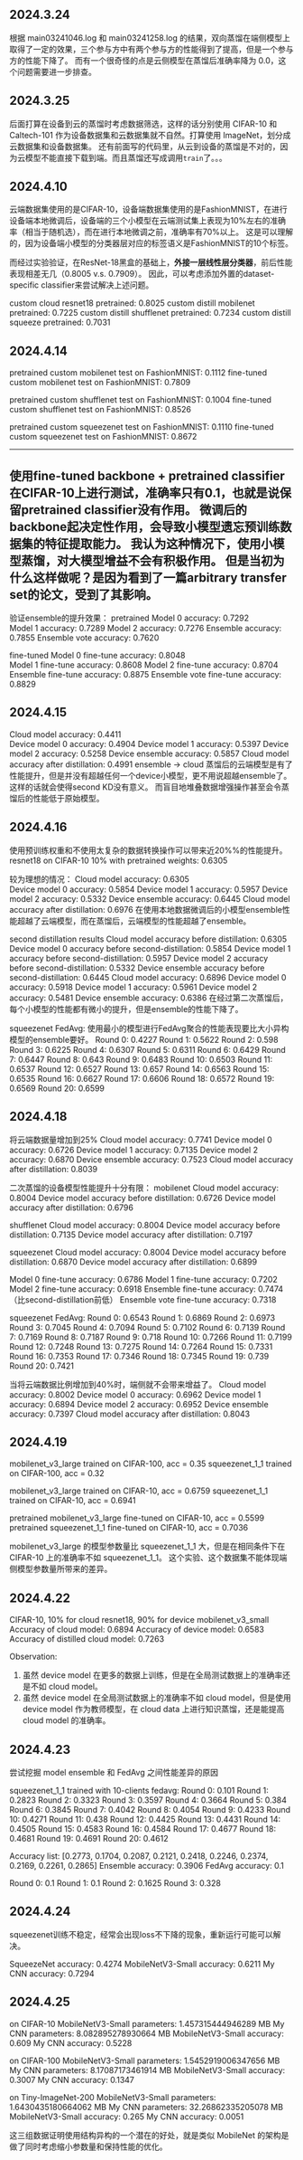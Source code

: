 ## 2024.3.24
根据 main03241046.log 和 main03241258.log 的结果，双向蒸馏在端侧模型上取得了一定的效果，三个参与方中有两个参与方的性能得到了提高，但是一个参与方的性能下降了。
而有一个很奇怪的点是云侧模型在蒸馏后准确率降为 0.0，这个问题需要进一步排查。

## 2024.3.25
后面打算在设备到云的蒸馏时考虑数据筛选，这样的话分别使用 CIFAR-10 和 Caltech-101 作为设备数据集和云数据集就不自然。打算使用 ImageNet，划分成云数据集和设备数据集。
还有前面写的代码里，从云到设备的蒸馏是不对的，因为云模型不能直接下载到端。而且蒸馏还写成调用`train`了。。。

## 2024.4.10
云端数据集使用的是CIFAR-10，设备端数据集使用的是FashionMNIST，在进行设备端本地微调后，设备端的三个小模型在云端测试集上表现为10%左右的准确率（相当于随机选），而在进行本地微调之前，准确率有70%以上。
这是可以理解的，因为设备端小模型的分类器层对应的标签语义是FashionMNIST的10个标签。

而经过实验验证，在ResNet-18黑盒的基础上，**外接一层线性层分类器**，前后性能表现相差无几（0.8005 v.s. 0.7909）。
因此，可以考虑添加外置的dataset-specific classifier来尝试解决上述问题。

custom cloud resnet18 pretrained: 0.8025
custom distill mobilenet pretrained: 0.7225
custom distill shufflenet pretrained: 0.7234
custom distill squeeze pretrained: 0.7031

## 2024.4.14
pretrained custom mobilenet test on FashionMNIST: 0.1112
fine-tuned custom mobilenet test on FashionMNIST: 0.7809

pretrained custom shufflenet test on FashionMNIST: 0.1004
fine-tuned custom shufflenet test on FashionMNIST: 0.8526

pretrained custom squeezenet test on FashionMNIST: 0.1110
fine-tuned custom squeezenet test on FashionMNIST: 0.8672

---------------------------------------------------------
使用fine-tuned backbone + pretrained classifier在CIFAR-10上进行测试，准确率只有0.1，也就是说**保留pretrained classifier没有作用**。
**微调后的backbone起决定性作用，会导致小模型遗忘预训练数据集的特征提取能力。**
我认为这种情况下，使用小模型蒸馏，对大模型增益不会有积极作用。
但是当初为什么这样做呢？是因为看到了一篇arbitrary transfer set的论文，受到了其影响。
---------------------------------------------------------
验证ensemble的提升效果：
pretrained
Model 0 accuracy: 0.7292                                                                                                                                                                                                                                
Model 1 accuracy: 0.7289
Model 2 accuracy: 0.7276
Ensemble accuracy: 0.7855
Ensemble vote accuracy: 0.7620

fine-tuned
Model 0 fine-tune accuracy: 0.8048                                                                                                                                                                                                                      
Model 1 fine-tune accuracy: 0.8608
Model 2 fine-tune accuracy: 0.8704
Ensemble fine-tune accuracy: 0.8875
Ensemble vote fine-tune accuracy: 0.8829

## 2024.4.15
Cloud model accuracy: 0.4411                                                                                                                                                                                             
Device model 0 accuracy: 0.4904
Device model 1 accuracy: 0.5397
Device model 2 accuracy: 0.5258
Device ensemble accuracy: 0.5857
Cloud model accuracy after distillation: 0.4991
ensemble -> cloud 蒸馏后的云端模型是有了性能提升，但是并没有超越任何一个device小模型，更不用说超越ensemble了。
这样的话就会使得second KD没有意义。
而盲目地堆叠数据增强操作甚至会令蒸馏后的性能低于原始模型。

## 2024.4.16
使用预训练权重和不使用太复杂的数据转换操作可以带来近20%%的性能提升。
resnet18 on CIFAR-10 10% with pretrained weights: 0.6305

较为理想的情况：
Cloud model accuracy: 0.6305                                         
Device model 0 accuracy: 0.5854
Device model 1 accuracy: 0.5957
Device model 2 accuracy: 0.5332
Device ensemble accuracy: 0.6445
Cloud model accuracy after distillation: 0.6976
在使用本地数据微调后的小模型ensemble性能超越了云端模型，而在蒸馏后，云端模型的性能超越了ensemble。

second distillation results
Cloud model accuracy before distillation: 0.6305
Device model 0 accuracy before second-distillation: 0.5854
Device model 1 accuracy before second-distillation: 0.5957
Device model 2 accuracy before second-distillation: 0.5332
Device ensemble accuracy before second-distillation: 0.6445
Cloud model accuracy: 0.6896
Device model 0 accuracy: 0.5918
Device model 1 accuracy: 0.5961
Device model 2 accuracy: 0.5481
Device ensemble accuracy: 0.6386
在经过第二次蒸馏后，每个小模型的性能都有微小的提升，但是ensemble的性能下降了。

squeezenet FedAvg: 使用最小的模型进行FedAvg聚合的性能表现要比大小异构模型的ensemble要好。
Round 0: 0.4227
Round 1: 0.5622
Round 2: 0.598
Round 3: 0.6225
Round 4: 0.6307
Round 5: 0.6311
Round 6: 0.6429
Round 7: 0.6447
Round 8: 0.643
Round 9: 0.6483
Round 10: 0.6503
Round 11: 0.6537
Round 12: 0.6527
Round 13: 0.657
Round 14: 0.6563
Round 15: 0.6535
Round 16: 0.6627
Round 17: 0.6606
Round 18: 0.6572
Round 19: 0.6569
Round 20: 0.6599

## 2024.4.18
将云端数据量增加到25%
Cloud model accuracy: 0.7741
Device model 0 accuracy: 0.6726
Device model 1 accuracy: 0.7135
Device model 2 accuracy: 0.6870
Device ensemble accuracy: 0.7523
Cloud model accuracy after distillation: 0.8039

二次蒸馏的设备模型性能提升十分有限：
mobilenet
Cloud model accuracy: 0.8004
Device model accuracy before distillation: 0.6726
Device model accuracy after distillation: 0.6796

shufflenet
Cloud model accuracy: 0.8004
Device model accuracy before distillation: 0.7135
Device model accuracy after distillation: 0.7197

squeezenet
Cloud model accuracy: 0.8004
Device model accuracy before distillation: 0.6870
Device model accuracy after distillation: 0.6899

Model 0 fine-tune accuracy: 0.6786
Model 1 fine-tune accuracy: 0.7202
Model 2 fine-tune accuracy: 0.6918
Ensemble fine-tune accuracy: 0.7474 （比second-distillation前低）
Ensemble vote fine-tune accuracy: 0.7318

squeezenet FedAvg:
Round 0: 0.6543
Round 1: 0.6869
Round 2: 0.6973
Round 3: 0.7045
Round 4: 0.7094
Round 5: 0.7102
Round 6: 0.7139
Round 7: 0.7169
Round 8: 0.7187
Round 9: 0.718
Round 10: 0.7266
Round 11: 0.7199
Round 12: 0.7248
Round 13: 0.7275
Round 14: 0.7264
Round 15: 0.7331
Round 16: 0.7353
Round 17: 0.7346
Round 18: 0.7345
Round 19: 0.739
Round 20: 0.7421

当将云端数据比例增加到40%时，端侧就不会带来增益了。
Cloud model accuracy: 0.8002
Device model 0 accuracy: 0.6962
Device model 1 accuracy: 0.6894
Device model 2 accuracy: 0.6952
Device ensemble accuracy: 0.7397
Cloud model accuracy after distillation: 0.8043

## 2024.4.19
mobilenet_v3_large trained on CIFAR-100, acc = 0.35
squeezenet_1_1 trained on CIFAR-100, acc = 0.32

mobilenet_v3_large trained on CIFAR-10, acc = 0.6759
squeezenet_1_1 trained on CIFAR-10, acc = 0.6941

pretrained mobilenet_v3_large fine-tuned on CIFAR-10, acc = 0.5599
pretrained squeezenet_1_1 fine-tuned on CIFAR-10, acc = 0.7036

mobilenet_v3_large 的模型参数量比 squeezenet_1_1 大，但是在相同条件下在 CIFAR-10 上的准确率不如 squeezenet_1_1。
这个实验、这个数据集不能体现端侧模型参数量所带来的差异。

## 2024.4.22
CIFAR-10, 10% for cloud resnet18, 90% for device mobilenet_v3_small
Accuracy of cloud model: 0.6894
Accuracy of device model: 0.6583
Accuracy of distilled cloud model: 0.7263

Observation:
1. 虽然 device model 在更多的数据上训练，但是在全局测试数据上的准确率还是不如 cloud model。
2. 虽然 device model 在全局测试数据上的准确率不如 cloud model，但是使用 device model 作为教师模型，在 cloud data 上进行知识蒸馏，还是能提高 cloud model 的准确率。

## 2024.4.23
尝试挖掘 model ensemble 和 FedAvg 之间性能差异的原因

squeezenet_1_1 trained with 10-clients fedavg:
Round 0: 0.101
Round 1: 0.2823
Round 2: 0.3323
Round 3: 0.3597
Round 4: 0.3664
Round 5: 0.384
Round 6: 0.3845
Round 7: 0.4042
Round 8: 0.4054
Round 9: 0.4233
Round 10: 0.4271
Round 11: 0.438
Round 12: 0.4425
Round 13: 0.4431
Round 14: 0.4505
Round 15: 0.4583
Round 16: 0.4584
Round 17: 0.4677
Round 18: 0.4681
Round 19: 0.4691
Round 20: 0.4612

Accuracy list: [0.2773, 0.1704, 0.2087, 0.2121, 0.2418, 0.2246, 0.2374, 0.2169, 0.2261, 0.2865]
Ensemble accuracy: 0.3906
FedAvg accuracy: 0.1

Round 0: 0.1
Round 1: 0.1
Round 2: 0.1625
Round 3: 0.328

## 2024.4.24
squeezenet训练不稳定，经常会出现loss不下降的现象，重新运行可能可以解决。

SqueezeNet accuracy: 0.4274
MobileNetV3-Small accuracy: 0.6211
My CNN accuracy: 0.7294

## 2024.4.25
on CIFAR-10
MobileNetV3-Small parameters: 1.457315444946289 MB
My CNN parameters: 8.082895278930664 MB
MobileNetV3-Small accuracy: 0.609
My CNN accuracy: 0.5228

on CIFAR-100
MobileNetV3-Small parameters: 1.5452919006347656 MB
My CNN parameters: 8.17087173461914 MB
MobileNetV3-Small accuracy: 0.3007
My CNN accuracy: 0.1347

on Tiny-ImageNet-200
MobileNetV3-Small parameters: 1.6430435180664062 MB
My CNN parameters: 32.26862335205078 MB
MobileNetV3-Small accuracy: 0.265
My CNN accuracy: 0.0051

这三组数据证明使用结构异构的一个潜在的好处，就是类似 MobileNet 的架构是做了同时考虑缩小参数量和保持性能的优化。

##

